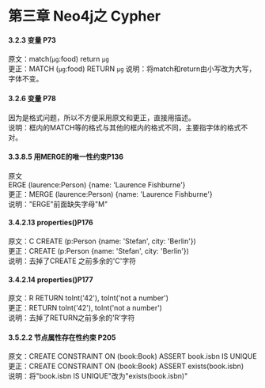 # 第三章 Neo4j之 Cypher
#### 3.2.3 变量 P73
原文：match(`μg`:food) return `μg`<br>
更正：MATCH (`μg`:food) RETURN `μg`
说明：将match和return由小写改为大写，字体不变。<br>

#### 3.2.6 变量 P78
因为是格式问题，所以不方便采用原文和更正，直接用描述。<br>
说明：框内的MATCH等的格式与其他的框内的格式不同，主要指字体的格式不对。<br>

#### 3.3.8.5 用MERGE的唯一性约束P136
原文<br>
ERGE (laurence:Person) {name: 'Laurence Fishburne'}<br>
更正：MERGE (laurence:Person) {name: 'Laurence Fishburne'}<br>
说明："ERGE"前面缺失字母"M"<br>


#### 3.4.2.13 properties()P176
原文：C CREATE (p:Person {name: 'Stefan', city: 'Berlin'})<br>
更正：CREATE (p:Person {name: 'Stefan', city: 'Berlin'})<br>
说明：去掉了CREATE 之前多余的'C'字符<br>

#### 3.4.2.14 properties()P177
原文：R RETURN toInt('42'), toInt('not a number')<br>
更正：RETURN toInt('42'), toInt('not a number')<br>
说明：去掉了RETURN之前多余的'R'字符<br>

#### 3.5.2.2 节点属性存在性约束 P205
原文：CREATE CONSTRAINT ON (book:Book) ASSERT book.isbn IS UNIQUE<br>
更正：CREATE CONSTRAINT ON (book:Book) ASSERT exists(book.isbn)<br>
说明：将"book.isbn IS UNIQUE"改为"exists(book.isbn)"<br>
